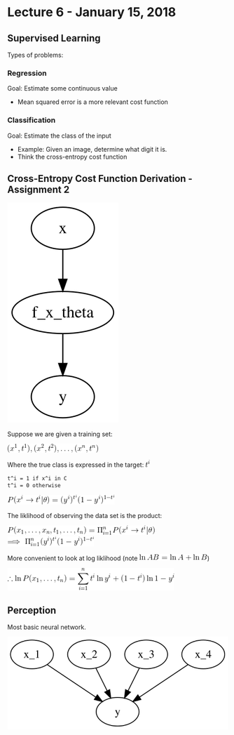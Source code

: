 # Lecture 6 - January 15, 2018

## Supervised Learning
Types of problems:

### Regression
Goal: Estimate some continuous value
- Mean squared error is a more relevant cost function

### Classification
Goal: Estimate the class of the input
- Example: Given an image, determine what digit it is.
- Think the cross-entropy cost function

## Cross-Entropy Cost Function Derivation - Assignment 2


![graph-186d1346-292b-4a2e-b6ad-bd0836ae8755](data/lecture6/graph-186d1346-292b-4a2e-b6ad-bd0836ae8755.svg)

Suppose we are given a training set:

![latex-09db3139-9df5-435e-8243-c11644f12004](data/lecture6/latex-09db3139-9df5-435e-8243-c11644f12004.png)

Where the true class is expressed in the target: ![latex-c400d7d2-52b4-4e63-81c2-557cdc540c7e](data/lecture6/latex-c400d7d2-52b4-4e63-81c2-557cdc540c7e.png)

```
t^i = 1 if x^i in C
t^i = 0 otherwise
```

![latex-cd500fe2-17b0-4dd5-bcd6-0a914ab91997](data/lecture6/latex-cd500fe2-17b0-4dd5-bcd6-0a914ab91997.png)

The liklihood of observing the data set is the product:

![latex-3cb22618-b89c-41b7-adf0-62b6e9ec632a](data/lecture6/latex-3cb22618-b89c-41b7-adf0-62b6e9ec632a.png)
![latex-33c9a2c6-79b5-49a1-99a6-0cd698557221](data/lecture6/latex-33c9a2c6-79b5-49a1-99a6-0cd698557221.png)

More convenient to look at log liklihood (note ![latex-48a77229-0d82-4586-ae15-077fd0baf552](data/lecture6/latex-48a77229-0d82-4586-ae15-077fd0baf552.png))

![latex-e426abfb-66dd-4f4a-b329-041098feaaea](data/lecture6/latex-e426abfb-66dd-4f4a-b329-041098feaaea.png)

## Perception
Most basic neural network.


![graph-25a52853-b38e-4079-a226-ea9fa9eb59ea](data/lecture6/graph-25a52853-b38e-4079-a226-ea9fa9eb59ea.svg)
